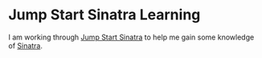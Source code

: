 # Jump Start Sinatra Learning

I am working through [Jump Start Sinatra](http://www.sitepoint.com/store/jump-start-sinatra/ "Jump Start Sinatra website") to help me gain some knowledge of [Sinatra](http://www.sinatrarb.com "Sintra web framework site").